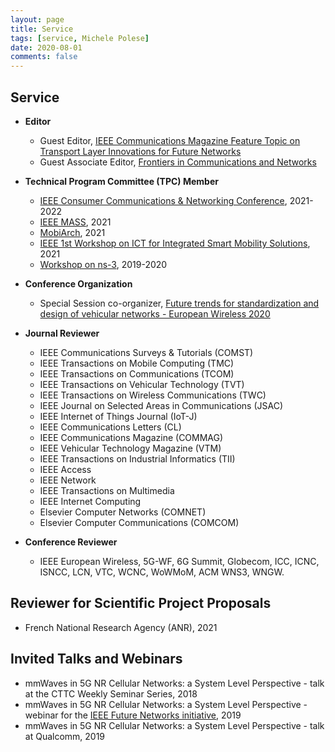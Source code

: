 ```yaml
---
layout: page
title: Service
tags: [service, Michele Polese]
date: 2020-08-01
comments: false
---
```


## Service

*   **Editor**

    *   Guest Editor, [IEEE Communications Magazine Feature Topic on Transport Layer Innovations for Future Networks](https://www.comsoc.org/publications/magazines/ieee-communications-magazine/cfp/transport-layer-innovations-future-networks)
    *   Guest Associate Editor, [Frontiers in Communications and Networks](https://www.frontiersin.org/research-topics/14683/integrated-access-and-backhaul-for-5g)

*   **Technical Program Committee (TPC) Member**

    *   [IEEE Consumer Communications & Networking Conference](https://ccnc2021.ieee-ccnc.org), 2021-2022
    *   [IEEE MASS](https://eng.auburn.edu/conference/ieee-mass2021/), 2021
    *	[MobiArch](http://mobiwac-symposium.org/2021/), 2021
    *	[IEEE 1st Workshop on ICT for Integrated Smart Mobility Solutions](http://wowmom2021.iit.cnr.it/workshops/isms-2021/), 2021
    *   [Workshop on ns-3](https://www.nsnam.org/research/wns3/), 2019-2020

*   **Conference Organization**

    *   Special Session co-organizer, [Future trends for standardization and design of vehicular networks - European Wireless 2020](https://ew2020.european-wireless.org/wp-uploads/2020/01/WS2020-VeicularNetworks.pdf)

*   **Journal Reviewer**

    *   IEEE Communications Surveys & Tutorials (COMST)
    *   IEEE Transactions on Mobile Computing (TMC)
    *   IEEE Transactions on Communications (TCOM)
    *   IEEE Transactions on Vehicular Technology (TVT)
    *   IEEE Transactions on Wireless Communications (TWC)
    *   IEEE Journal on Selected Areas in Communications (JSAC)
    *   IEEE Internet of Things Journal (IoT-J)
    *   IEEE Communications Letters (CL)
    *   IEEE Communications Magazine (COMMAG)
    *   IEEE Vehicular Technology Magazine (VTM)
    *   IEEE Transactions on Industrial Informatics (TII)
    *   IEEE Access
    *   IEEE Network
    *   IEEE Transactions on Multimedia
    *   IEEE Internet Computing
    *   Elsevier Computer Networks (COMNET)
    *   Elsevier Computer Communications (COMCOM)

*   **Conference Reviewer**

    *   IEEE European Wireless, 5G-WF, 6G Summit, Globecom, ICC, ICNC, ISNCC, LCN, VTC, WCNC, WoWMoM, ACM WNS3, WNGW.


## Reviewer for Scientific Project Proposals

* French National Research Agency (ANR), 2021


## Invited Talks and Webinars

*   mmWaves in 5G NR Cellular Networks: a System Level Perspective - talk at the CTTC Weekly Seminar Series, 2018
*   mmWaves in 5G NR Cellular Networks: a System Level Perspective - webinar for the [IEEE Future Networks initiative](https://ieee.webex.com/ieee/onstage/playback.php?RCID=722a9b6083d57fec282406316b6358ea), 2019
*   mmWaves in 5G NR Cellular Networks: a System Level Perspective - talk at Qualcomm, 2019


